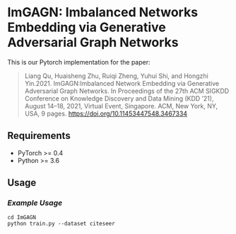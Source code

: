
# ImGAGN: Imbalanced Networks Embedding via Generative Adversarial Graph Networks

This is our Pytorch implementation for the paper:

> Liang Qu, Huaisheng Zhu, Ruiqi Zheng, Yuhui Shi, and Hongzhi Yin.2021. ImGAGN:Imbalanced Network Embedding via Generative Adversarial Graph Networks. In Proceedings of the 27th ACM SIGKDD Conference on Knowledge Discovery and Data Mining (KDD ’21), August 14–18, 2021, Virtual Event, Singapore. ACM, New York, NY, USA, 9 pages. https://doi.org/10.11453447548.3467334


## Requirements

+ PyTorch >= 0.4 
+ Python >= 3.6

## Usage
### *Example Usage*
```
cd ImGAGN
python train.py --dataset citeseer
```







